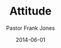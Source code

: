 ---
lunr: "true"
title: "Attitude"
author: "Pastor Frank Jones"
postDate: "06-01-2014"
date: 2014-06-01
category: "sermons"
slug: "2014/06/06012014_20140609"
icon: microphone
audioLink: "06012014_20140609"
tags: [attitude]
mp3: "06012014_20140609/06012014.mp3"
ogg: "06012014_20140609/06012014.ogg"
linkurl: "https://archive.org/download/06012014_20140609/06012014_20140609_files.xml"
ipath: "https://archive.org/download/06012014_20140609/06012014.mp3"
layout: sermon.html
---
